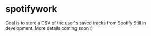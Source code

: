 # spotifywork

Goal is to store a CSV of the user's saved tracks from Spotify
Still in development. More details coming soon :)
